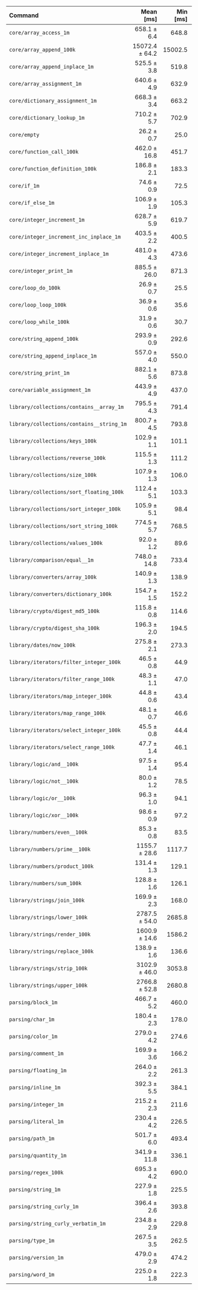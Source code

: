 | Command | Mean [ms] | Min [ms] | Max [ms] |
|:---|---:|---:|---:|
| `core/array_access_1m` | 658.1 ± 6.4 | 648.8 | 666.8 | 25.16 ± 0.71 |
| `core/array_append_100k` | 15072.4 ± 64.2 | 15002.5 | 15194.8 | 576.28 ± 15.46 |
| `core/array_append_inplace_1m` | 525.5 ± 3.8 | 519.8 | 531.9 | 20.09 ± 0.55 |
| `core/array_assignment_1m` | 640.6 ± 4.9 | 632.9 | 646.1 | 24.49 ± 0.67 |
| `core/dictionary_assignment_1m` | 668.3 ± 3.4 | 663.2 | 673.3 | 25.55 ± 0.69 |
| `core/dictionary_lookup_1m` | 710.2 ± 5.7 | 702.9 | 720.7 | 27.15 ± 0.75 |
| `core/empty` | 26.2 ± 0.7 | 25.0 | 30.5 |
| `core/function_call_100k` | 462.0 ± 16.8 | 451.7 | 508.3 | 17.66 ± 0.80 |
| `core/function_definition_100k` | 186.8 ± 2.1 | 183.3 | 191.8 | 7.14 ± 0.21 |
| `core/if_1m` | 74.6 ± 0.9 | 72.5 | 76.5 | 2.85 ± 0.08 |
| `core/if_else_1m` | 106.9 ± 1.9 | 105.3 | 113.3 | 4.09 ± 0.13 |
| `core/integer_increment_1m` | 628.7 ± 5.9 | 619.7 | 636.8 | 24.04 ± 0.68 |
| `core/integer_increment_inc_inplace_1m` | 403.5 ± 2.2 | 400.5 | 406.5 | 15.43 ± 0.42 |
| `core/integer_increment_inplace_1m` | 481.0 ± 4.3 | 473.6 | 486.2 | 18.39 ± 0.51 |
| `core/integer_print_1m` | 885.5 ± 26.0 | 871.3 | 958.5 | 33.86 ± 1.34 |
| `core/loop_do_100k` | 26.9 ± 0.7 | 25.5 | 30.6 | 1.03 ± 0.04 |
| `core/loop_loop_100k` | 36.9 ± 0.6 | 35.6 | 38.3 | 1.41 ± 0.04 |
| `core/loop_while_100k` | 31.9 ± 0.6 | 30.7 | 34.3 | 1.22 ± 0.04 |
| `core/string_append_100k` | 293.9 ± 0.9 | 292.6 | 295.8 | 11.24 ± 0.30 |
| `core/string_append_inplace_1m` | 557.0 ± 4.0 | 550.0 | 564.4 | 21.29 ± 0.58 |
| `core/string_print_1m` | 882.1 ± 5.6 | 873.8 | 892.1 | 33.72 ± 0.92 |
| `core/variable_assignment_1m` | 443.9 ± 4.9 | 437.0 | 450.5 | 16.97 ± 0.49 |
| `library/collections/contains__array_1m` | 795.5 ± 4.3 | 791.4 | 803.7 | 30.42 ± 0.82 |
| `library/collections/contains__string_1m` | 800.7 ± 4.5 | 793.8 | 808.0 | 30.61 ± 0.83 |
| `library/collections/keys_100k` | 102.9 ± 1.1 | 101.1 | 106.1 | 3.93 ± 0.11 |
| `library/collections/reverse_100k` | 115.5 ± 1.3 | 111.2 | 117.9 | 4.42 ± 0.13 |
| `library/collections/size_100k` | 107.9 ± 1.3 | 106.0 | 111.8 | 4.12 ± 0.12 |
| `library/collections/sort_floating_100k` | 112.4 ± 5.1 | 103.3 | 120.9 | 4.30 ± 0.22 |
| `library/collections/sort_integer_100k` | 105.9 ± 5.1 | 98.4 | 115.9 | 4.05 ± 0.22 |
| `library/collections/sort_string_100k` | 774.5 ± 5.7 | 768.5 | 785.4 | 29.61 ± 0.81 |
| `library/collections/values_100k` | 92.0 ± 1.2 | 89.6 | 94.6 | 3.52 ± 0.10 |
| `library/comparison/equal__1m` | 748.0 ± 14.8 | 733.4 | 786.4 | 28.60 ± 0.94 |
| `library/converters/array_100k` | 140.9 ± 1.3 | 138.9 | 143.3 | 5.39 ± 0.15 |
| `library/converters/dictionary_100k` | 154.7 ± 1.5 | 152.2 | 157.2 | 5.91 ± 0.17 |
| `library/crypto/digest_md5_100k` | 115.8 ± 0.8 | 114.6 | 118.1 | 4.43 ± 0.12 |
| `library/crypto/digest_sha_100k` | 196.3 ± 2.0 | 194.5 | 202.5 | 7.51 ± 0.21 |
| `library/dates/now_100k` | 275.8 ± 2.1 | 273.3 | 279.1 | 10.55 ± 0.29 |
| `library/iterators/filter_integer_100k` | 46.5 ± 0.8 | 44.9 | 47.9 | 1.78 ± 0.06 |
| `library/iterators/filter_range_100k` | 48.3 ± 1.1 | 47.0 | 54.8 | 1.85 ± 0.06 |
| `library/iterators/map_integer_100k` | 44.8 ± 0.6 | 43.4 | 46.6 | 1.71 ± 0.05 |
| `library/iterators/map_range_100k` | 48.1 ± 0.7 | 46.6 | 50.3 | 1.84 ± 0.06 |
| `library/iterators/select_integer_100k` | 45.5 ± 0.8 | 44.4 | 48.6 | 1.74 ± 0.05 |
| `library/iterators/select_range_100k` | 47.7 ± 1.4 | 46.1 | 56.4 | 1.82 ± 0.07 |
| `library/logic/and__100k` | 97.5 ± 1.4 | 95.4 | 101.2 | 3.73 ± 0.11 |
| `library/logic/not__100k` | 80.0 ± 1.2 | 78.5 | 84.0 | 3.06 ± 0.09 |
| `library/logic/or__100k` | 96.3 ± 1.0 | 94.1 | 98.7 | 3.68 ± 0.10 |
| `library/logic/xor__100k` | 98.6 ± 0.9 | 97.2 | 100.7 | 3.77 ± 0.11 |
| `library/numbers/even__100k` | 85.3 ± 0.8 | 83.5 | 86.8 | 3.26 ± 0.09 |
| `library/numbers/prime__100k` | 1155.7 ± 28.6 | 1117.7 | 1206.4 | 44.19 ± 1.60 |
| `library/numbers/product_100k` | 131.4 ± 1.3 | 129.1 | 134.9 | 5.02 ± 0.14 |
| `library/numbers/sum_100k` | 128.8 ± 1.6 | 126.1 | 133.9 | 4.93 ± 0.14 |
| `library/strings/join_100k` | 169.9 ± 2.3 | 168.0 | 176.8 | 6.50 ± 0.19 |
| `library/strings/lower_100k` | 2787.5 ± 54.0 | 2685.8 | 2868.0 | 106.58 ± 3.50 |
| `library/strings/render_100k` | 1600.9 ± 14.6 | 1586.2 | 1631.0 | 61.21 ± 1.71 |
| `library/strings/replace_100k` | 138.9 ± 1.6 | 136.6 | 142.7 | 5.31 ± 0.15 |
| `library/strings/strip_100k` | 3102.9 ± 46.0 | 3053.8 | 3214.1 | 118.64 ± 3.60 |
| `library/strings/upper_100k` | 2766.8 ± 52.8 | 2680.8 | 2840.0 | 105.79 ± 3.45 |
| `parsing/block_1m` | 466.7 ± 5.2 | 460.0 | 477.7 | 17.84 ± 0.51 |
| `parsing/char_1m` | 180.4 ± 2.3 | 178.0 | 184.7 | 6.90 ± 0.20 |
| `parsing/color_1m` | 279.0 ± 4.2 | 274.6 | 289.7 | 10.67 ± 0.32 |
| `parsing/comment_1m` | 169.9 ± 3.6 | 166.2 | 180.8 | 6.50 ± 0.22 |
| `parsing/floating_1m` | 264.0 ± 2.2 | 261.3 | 269.3 | 10.09 ± 0.28 |
| `parsing/inline_1m` | 392.3 ± 5.5 | 384.1 | 402.5 | 15.00 ± 0.45 |
| `parsing/integer_1m` | 215.2 ± 2.3 | 211.6 | 219.8 | 8.23 ± 0.24 |
| `parsing/literal_1m` | 230.4 ± 4.2 | 226.5 | 242.1 | 8.81 ± 0.28 |
| `parsing/path_1m` | 501.7 ± 6.0 | 493.4 | 511.9 | 19.18 ± 0.56 |
| `parsing/quantity_1m` | 341.9 ± 11.8 | 336.1 | 375.3 | 13.07 ± 0.57 |
| `parsing/regex_100k` | 695.3 ± 4.2 | 690.0 | 704.9 | 26.58 ± 0.72 |
| `parsing/string_1m` | 227.9 ± 1.8 | 225.5 | 232.1 | 8.71 ± 0.24 |
| `parsing/string_curly_1m` | 396.4 ± 2.6 | 393.8 | 402.0 | 15.16 ± 0.41 |
| `parsing/string_curly_verbatim_1m` | 234.8 ± 2.9 | 229.8 | 241.5 | 8.98 ± 0.26 |
| `parsing/type_1m` | 267.5 ± 3.5 | 262.5 | 272.3 | 10.23 ± 0.30 |
| `parsing/version_1m` | 479.0 ± 2.9 | 474.2 | 482.5 | 18.31 ± 0.50 |
| `parsing/word_1m` | 225.0 ± 1.8 | 222.3 | 228.4 | 8.60 ± 0.24 |

